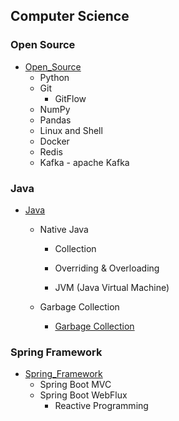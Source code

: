 ## Computer Science



### Open Source

- [Open_Source](./Open_Source)
  - Python
  - Git
    - GitFlow
  - NumPy
  - Pandas
  - Linux and Shell
  - Docker
  - Redis
  - Kafka - apache Kafka



### Java

- [Java](./Java/Java.md)
  
  - Native Java
  
    - Collection
    - Overriding & Overloading
  
    - JVM (Java Virtual Machine)
  
  - Garbage Collection
    - [Garbage Collection](./Java/Garbage_Collection.md)



### Spring Framework

- [Spring_Framework](./Spring_Framework)
  - Spring Boot MVC
  - Spring Boot WebFlux
    - Reactive Programming